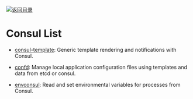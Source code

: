 [![返回目录](https://user-images.githubusercontent.com/5803001/38079637-ff0abcf0-3371-11e8-9b76-ad651620afc7.jpg)](https://github.com/wx-chevalier/Awesome-Lists)

# Consul List

- [consul-template](https://github.com/hashicorp/consul-template): Generic template rendering and notifications with Consul.

- [confd](https://github.com/kelseyhightower/confd): Manage local application configuration files using templates and data from etcd or consul.

- [envconsul](https://github.com/hashicorp/envconsul): Read and set environmental variables for processes from Consul.
